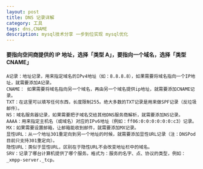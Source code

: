 ```yaml
---
layout: post
title: DNS 记录详解
category: 工具
tags: dns,CNAME
description: mysql技术分享 一步到位实现 mysql优化
---
```

#### 要指向空间商提供的 IP 地址，选择「类型 A」，要指向一个域名，选择「类型 CNAME」
    A记录：地址记录，用来指定域名的IPv4地址（如：8.8.8.8），如果需要将域名指向一个IP地址，就需要添加A记录。
    CNAME： 如果需要将域名指向另一个域名，再由另一个域名提供ip地址，就需要添加CNAME记录。
    TXT：在这里可以填写任何东西，长度限制255。绝大多数的TXT记录是用来做SPF记录（反垃圾邮件）。
    NS：域名服务器记录，如果需要把子域名交给其他DNS服务商解析，就需要添加NS记录。
    AAAA：用来指定主机名（或域名）对应的IPv6地址（例如：ff06:0:0:0:0:0:0:c3）记录。
    MX：如果需要设置邮箱，让邮箱能收到邮件，就需要添加MX记录。
    显性URL：从一个地址301重定向到另一个地址的时候，就需要添加显性URL记录（注：DNSPod目前只支持301重定向）。
    隐性URL：类似于显性URL，区别在于隐性URL不会改变地址栏中的域名。
    SRV：记录了哪台计算机提供了哪个服务。格式为：服务的名字、点、协议的类型，例如：_xmpp-server._tcp。
